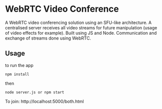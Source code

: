 # WebRTC Video Conference

A WebRTC video conferencing solution using an SFU-like architecture. A centralised server receives all video streams for future manipulation (usage of video effects for example).
Built using JS and Node. Communication and exchange of streams done using WebRTC. 

## Usage
to run the app

`npm install`

then 

`node server.js or npm start`


To join: http://localhost:5000/both.html
